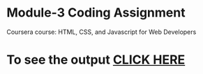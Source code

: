 

# Module-3 Coding Assignment

Coursera course: HTML, CSS, and Javascript for Web Developers

# To see the output [CLICK HERE](https://sanket2123.github.io/Coursera-Web-Development/module-3/index.html)

